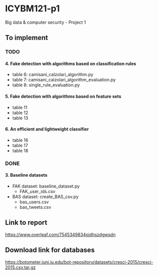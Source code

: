 # ICYBM121-p1
Big data &amp; computer security - Project 1

## To implement
### TODO

#### 4. Fake detection with algorithms based on classification rules
* table 6: camisani_calzolari_algorithm.py
* table 7: camisani_calzolari_algorithm_evaluation.py
* table 8: single_rule_evaluation.py

#### 5. Fake detection with algorithms based on feature sets
* table 11
* table 12
* table 13

#### 6. An efficient and lightweight classifier
* table 16
* table 17
* table 18

### DONE
#### 3. Baseline datasets
* FAK dataset: baseline_dataset.py
  - FAK_user_ids.csv
* BAS dataset: create_BAS_csv.py
  - bas_users.csv
  - bas_tweets.csv

## Link to report
https://www.overleaf.com/7545349834pjdhszdgwsdn

## Download link for databases
https://botometer.iuni.iu.edu/bot-repository/datasets/cresci-2015/cresci-2015.csv.tar.gz
